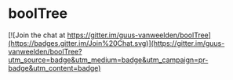 boolTree
========

[![Join the chat at https://gitter.im/guus-vanweelden/boolTree](https://badges.gitter.im/Join%20Chat.svg)](https://gitter.im/guus-vanweelden/boolTree?utm_source=badge&utm_medium=badge&utm_campaign=pr-badge&utm_content=badge)
